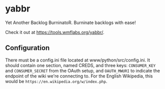 # yabbr
Yet Another Backlog BurninatoR. Burninate backlogs with ease!

Check it out at https://tools.wmflabs.org/yabbr/.

## Configuration

There must be a config.ini file located at www/python/src/config.ini.
It should contain one section, named CREDS, and three keys:
`CONSUMER_KEY` and `CONSUMER_SECRET` from the OAuth setup, and
`OAUTH_MWURI` to indicate the endpoint of the wiki we're
connecting to. For the English Wikipedia, this would be
`https://en.wikipedia.org/w/index.php`.
